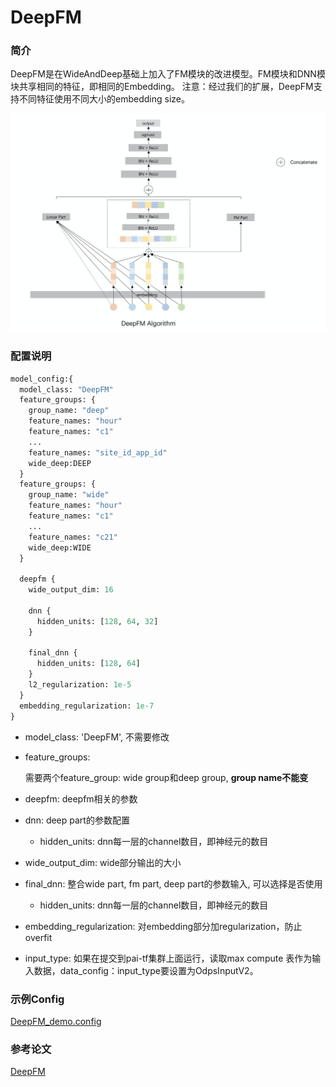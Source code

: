 # DeepFM

### 简介

DeepFM是在WideAndDeep基础上加入了FM模块的改进模型。FM模块和DNN模块共享相同的特征，即相同的Embedding。
注意：经过我们的扩展，DeepFM支持不同特征使用不同大小的embedding size。

![deepfm.png](../../images/models/deepfm.png)

### 配置说明

```protobuf
model_config:{
  model_class: "DeepFM"
  feature_groups: {
    group_name: "deep"
    feature_names: "hour"
    feature_names: "c1"
    ...
    feature_names: "site_id_app_id"
    wide_deep:DEEP
  }
  feature_groups: {
    group_name: "wide"
    feature_names: "hour"
    feature_names: "c1"
    ...
    feature_names: "c21"
    wide_deep:WIDE
  }

  deepfm {
    wide_output_dim: 16

    dnn {
      hidden_units: [128, 64, 32]
    }

    final_dnn {
      hidden_units: [128, 64]
    }
    l2_regularization: 1e-5
  }
  embedding_regularization: 1e-7
}
```

- model\_class: 'DeepFM', 不需要修改

- feature\_groups:

  需要两个feature\_group: wide group和deep group, **group name不能变**

- deepfm:  deepfm相关的参数

- dnn: deep part的参数配置

  - hidden\_units: dnn每一层的channel数目，即神经元的数目

- wide\_output\_dim: wide部分输出的大小

- final\_dnn: 整合wide part, fm part, deep part的参数输入, 可以选择是否使用

  - hidden\_units: dnn每一层的channel数目，即神经元的数目

- embedding\_regularization: 对embedding部分加regularization，防止overfit

- input\_type: 如果在提交到pai-tf集群上面运行，读取max compute 表作为输入数据，data\_config：input\_type要设置为OdpsInputV2。

### 示例Config

[DeepFM\_demo.config](https://easy-rec.oss-cn-hangzhou.aliyuncs.com/config/deepfm.config)

### 参考论文

[DeepFM](https://arxiv.org/abs/1703.04247)
